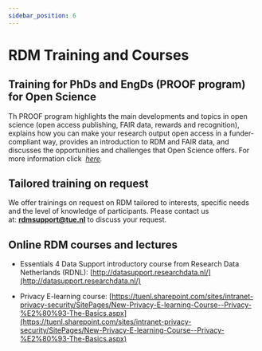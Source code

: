 ```yaml
---
sidebar_position: 6
---
```


# RDM Training and Courses

## Training for PhDs and EngDs (PROOF program) for Open Science

Th PROOF program highlights the main developments and topics in open science (open access publishing, FAIR data, rewards and recognition), explains how you can make your research output open access in a funder-compliant way, provides an introduction to RDM and FAIR data, and discusses the opportunities and challenges that Open Science offers. For more information click  [_here_](https://tuenl.sharepoint.com/sites/intranet-human-resources-management/SitePages/open-science.aspx)_._

## **Tailored training on request**

We offer trainings on request on RDM tailored to interests, specific needs and the level of knowledge of participants. Please contact us at: [**rdmsupport@tue.nl**](https://www.tue.nl/en/our-university/library/library-for-researchers-and-phds/research-data-management/rdm-training-and-courses) to discuss your request.

## **Online RDM courses and lectures**

- Essentials 4 Data Support introductory course from Research Data Netherlands (RDNL): [http://datasupport.researchdata.nl/](http://datasupport.researchdata.nl/)

- Privacy E-learning course:
  [https://tuenl.sharepoint.com/sites/intranet-privacy-security/SitePages/New-Privacy-E-learning-Course--Privacy-%E2%80%93-The-Basics.aspx](https://tuenl.sharepoint.com/sites/intranet-privacy-security/SitePages/New-Privacy-E-learning-Course--Privacy-%E2%80%93-The-Basics.aspx)
